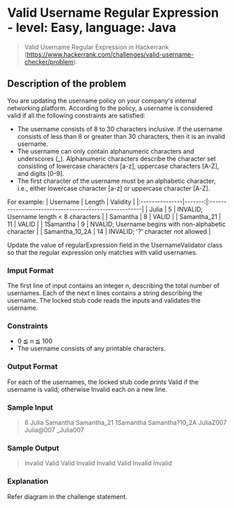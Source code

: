 # Valid Username Regular Expression - level: Easy, language: Java
> Valid Username Regular Expression in Hackerrank (https://www.hackerrank.com/challenges/valid-username-checker/problem).


## Description of the problem
You are updating the username policy on your company's internal networking platform.
According to the policy, a username is considered valid if all the following constraints are satisfied:

* The username consists of 8 to 30 characters inclusive.
   If the username consists of less than 8 or greater than 30 characters, then it is an invalid username.
* The username can only contain alphanumeric characters and underscores (_).
  Alphanumeric characters describe the character set consisting of lowercase characters [a-z], uppercase characters [A-Z], and digits [0-9].
* The first character of the username must be an alphabetic character, i.e., either lowercase character [a-z] or uppercase character [A-Z].

For example:
| Username       | Length | Validity                                              |
|:---------------|-------:|:------------------------------------------------------|
| Julia          |      5 | INVALID; Username length < 8 characters               |
| Samantha       |      8 | VALID                                                 |
| Samantha_21    |     11 | VALID                                                 |
| 1Samantha      |      9 | NVALID; Username begins with non-alphabetic character |
| Samantha_10_2A |     14 | INVALID; '?' character not allowed                    |

Update the value of regularExpression field in the UsernameValidator class so that the regular expression only matches with valid usernames.

### Imput Format
The first line of input contains an integer n, describing the total number of usernames.
Each of the next n lines contains a string describing the username.
The locked stub code reads the inputs and validates the username.

### Constraints
* 0 ≦ n ≦ 100
* The username consists of any printable characters.

### Output Format
For each of the usernames, the locked stub code prints Valid if the username is valid; otherwise Invalid each on a new line.

### Sample Input
> 8
> Julia
> Samantha
> Samantha_21
> 1Samantha
> Samantha?10_2A
> JuliaZ007
> Julia@007
> _Julia007

### Sample Output
> Invalid
> Valid
> Valid
> Invalid
> Invalid
> Valid
> Invalid
> Invalid

### Explanation
Refer diagram in the challenge statement.